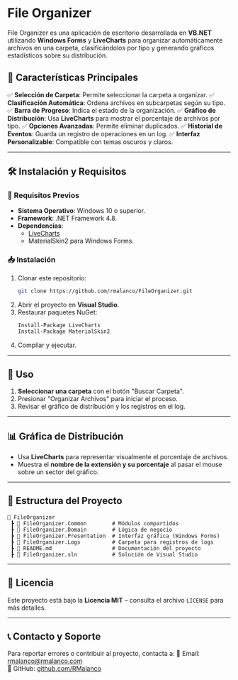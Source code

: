 ﻿# File Organizer

File Organizer es una aplicación de escritorio desarrollada en **VB.NET** utilizando **Windows Forms** y **LiveCharts** para organizar automáticamente archivos en una carpeta, clasificándolos por tipo y generando gráficos estadísticos sobre su distribución.

## 📌 Características Principales

✅ **Selección de Carpeta**: Permite seleccionar la carpeta a organizar.
✅ **Clasificación Automática**: Ordena archivos en subcarpetas según su tipo.
✅ **Barra de Progreso**: Indica el estado de la organización.
✅ **Gráfico de Distribución**: Usa **LiveCharts** para mostrar el porcentaje de archivos por tipo.
✅ **Opciones Avanzadas**: Permite eliminar duplicados.
✅ **Historial de Eventos**: Guarda un registro de operaciones en un log.
✅ **Interfaz Personalizable**: Compatible con temas oscuros y claros.

---

## 🛠️ Instalación y Requisitos

### **🔧 Requisitos Previos**
- **Sistema Operativo**: Windows 10 o superior.
- **Framework**: .NET Framework 4.8.
- **Dependencias**:
  - [LiveCharts](https://lvcharts.net/)
  - MaterialSkin2 para Windows Forms.

### **📥 Instalación**
1. Clonar este repositorio:
   ```sh
   git clone https://github.com/rmalanco/FileOrganizer.git
   ```
2. Abrir el proyecto en **Visual Studio**.
3. Restaurar paquetes NuGet:
   ```sh
   Install-Package LiveCharts
   Install-Package MaterialSkin2
   ```
4. Compilar y ejecutar.

---

## 🚀 Uso

1. **Seleccionar una carpeta** con el botón "Buscar Carpeta".
2. Presionar "Organizar Archivos" para iniciar el proceso.
3. Revisar el gráfico de distribución y los registros en el log.

---

## 📊 Gráfica de Distribución

- Usa **LiveCharts** para representar visualmente el porcentaje de archivos.
- Muestra el **nombre de la extensión y su porcentaje** al pasar el mouse sobre un sector del gráfico.

---

## 📂 Estructura del Proyecto

```
📂 FileOrganizer
 ┣ 📂 FileOrganizer.Common        # Módulos compartidos
 ┣ 📂 FileOrganizer.Domain        # Lógica de negocio
 ┣ 📂 FileOrganizer.Presentation  # Interfaz gráfica (Windows Forms)
 ┣ 📂 FileOrganizer.Logs          # Carpeta para registros de logs
 ┣ 📜 README.md                   # Documentación del proyecto
 ┣ 📜 FileOrganizer.sln           # Solución de Visual Studio
```

---

## 📄 Licencia
Este proyecto está bajo la **Licencia MIT** – consulta el archivo `LICENSE` para más detalles.

---

## 📞 Contacto y Soporte
Para reportar errores o contribuir al proyecto, contacta a:
📧 Email: rmalanco@rmalanco.com  
🐙 GitHub: [github.com/RMalanco](https://github.com/RMalanco)
